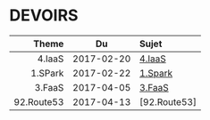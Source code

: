 # DEVOIRS

|  Theme   | Du       | Sujet                        |
|---------:|:--------:|:-----------------------------|  
|4.IaaS    |2017-02-20|[4.IaaS](4.IaaS)              |
|1.SPark   |2017-02-22|[1.Spark](2.mS/1.Spark/README.md#devoir)  |
|3.FaaS    |2017-04-05|[3.FaaS](3.FaaS/README.md#devoir)  |
|92.Route53|2017-04-13|[92.Route53]|


